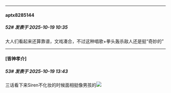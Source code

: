 ﻿
*****

####  aptx8285144  
##### 52#       发表于 2025-10-19 10:35

大人们看起来还算靠谱，文戏凑合，不过这种唱歌+拳头轰杀敌人还是挺“奇妙的”


*****

####  [皆神孝介]  
##### 53#       发表于 2025-10-19 13:43

三话看下来Siren不化妆的时候面相挺像男孩的<img src="https://static.stage1st.com/image/smiley/face2017/027.png" referrerpolicy="no-referrer">

